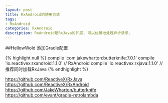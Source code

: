 ```yaml
---
layout: post
title: RxAndroid的使用方式
tags:
- RxAndroid
categories: RxAndroid
description: RxAndroid是RxJava的扩展, 可以优雅地处理异步请求. 
---
```

##HellowWold
添加Gradle配置

{% highlight null %}
compile 'com.jakewharton:butterknife:7.0.1'
compile 'io.reactivex:rxandroid:1.1.0' // RxAndroid
compile 'io.reactivex:rxjava:1.1.0' // 推荐同时加载RxJava
{% endhighlight %}

https://github.com/ReactiveX/RxJava
https://github.com/ReactiveX/RxAndroid
https://github.com/JakeWharton/butterknife
https://github.com/evant/gradle-retrolambda